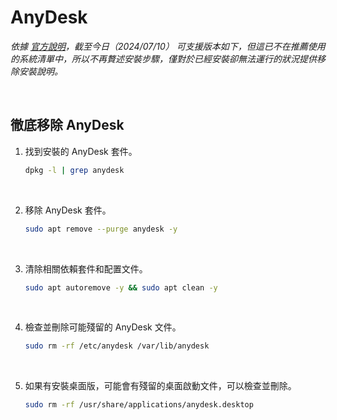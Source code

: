 # AnyDesk

_依據 [官方說明](https://support.anydesk.com/zh-tw/knowledge/anydesk-for-linux-raspberry-pi-freebsd)，截至今日（2024/07/10） 可支援版本如下，但這已不在推薦使用的系統清單中，所以不再贅述安裝步驟，僅對於已經安裝卻無法運行的狀況提供移除安裝說明。_

<br>

## 徹底移除 AnyDesk

1. 找到安裝的 AnyDesk 套件。

    ```bash
    dpkg -l | grep anydesk
    ```

<br>

2. 移除 AnyDesk 套件。

    ```bash
    sudo apt remove --purge anydesk -y
    ```

<br>

3. 清除相關依賴套件和配置文件。

    ```bash
    sudo apt autoremove -y && sudo apt clean -y
    ```

<br>

4. 檢查並刪除可能殘留的 AnyDesk 文件。

    ```bash
    sudo rm -rf /etc/anydesk /var/lib/anydesk
    ```

<br>

5. 如果有安裝桌面版，可能會有殘留的桌面啟動文件，可以檢查並刪除。

    ```bash
    sudo rm -rf /usr/share/applications/anydesk.desktop
    ```

<br>
